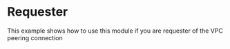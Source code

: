# Requester

This example shows how to use this module if you are requester of the VPC peering connection
